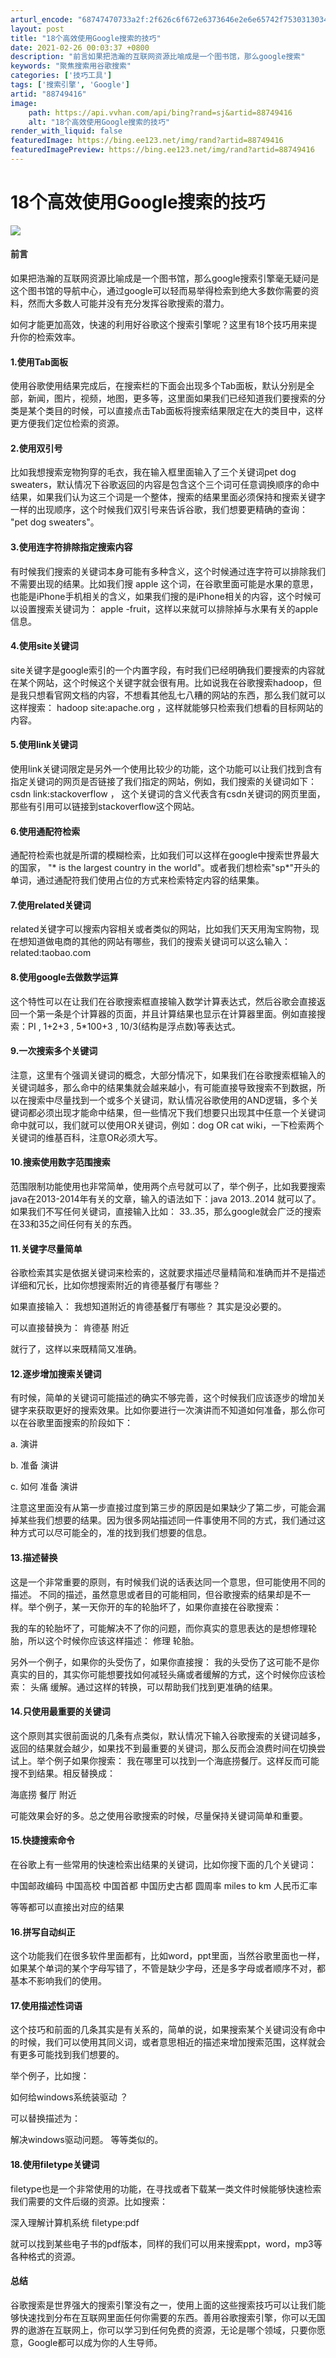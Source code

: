 ```yaml
---
arturl_encode: "68747470733a2f:2f626c6f672e6373646e2e6e65742f75303130343534303330:2f61727469636c652f64657461696c732f3838373439343136"
layout: post
title: "18个高效使用Google搜索的技巧"
date: 2021-02-26 00:03:37 +0800
description: "前言如果把浩瀚的互联网资源比喻成是一个图书馆，那么google搜索"
keywords: "聚焦搜索用谷歌搜索"
categories: ['技巧工具']
tags: ['搜索引擎', 'Google']
artid: "88749416"
image:
    path: https://api.vvhan.com/api/bing?rand=sj&artid=88749416
    alt: "18个高效使用Google搜索的技巧"
render_with_liquid: false
featuredImage: https://bing.ee123.net/img/rand?artid=88749416
featuredImagePreview: https://bing.ee123.net/img/rand?artid=88749416
---
```


# 18个高效使用Google搜索的技巧

![](https://i-blog.csdnimg.cn/blog_migrate/ae92b528c970724ab3638156bd809aeb.jpeg)

#### 前言

如果把浩瀚的互联网资源比喻成是一个图书馆，那么google搜索引擎毫无疑问是这个图书馆的导航中心，通过google可以轻而易举得检索到绝大多数你需要的资料，然而大多数人可能并没有充分发挥谷歌搜索的潜力。

如何才能更加高效，快速的利用好谷歌这个搜索引擎呢？这里有18个技巧用来提升你的检索效率。

#### 1.使用Tab面板

使用谷歌使用结果完成后，在搜索栏的下面会出现多个Tab面板，默认分别是全部，新闻，图片，视频，地图，更多等，这里面如果我们已经知道我们要搜索的分类是某个类目的时候，可以直接点击Tab面板将搜索结果限定在大的类目中，这样更方便我们定位检索的资源。

#### 2.使用双引号

比如我想搜索宠物狗穿的毛衣，我在输入框里面输入了三个关键词pet dog sweaters，默认情况下谷歌返回的内容是包含这个三个词可任意调换顺序的命中结果，如果我们认为这三个词是一个整体，搜索的结果里面必须保持和搜索关键字一样的出现顺序，这个时候我们双引号来告诉谷歌，我们想要更精确的查询： "pet dog sweaters"。

#### 3.使用连字符排除指定搜索内容

有时候我们搜索的关键词本身可能有多种含义，这个时候通过连字符可以排除我们不需要出现的结果。比如我们搜 apple 这个词，在谷歌里面可能是水果的意思，也能是iPhone手机相关的含义，如果我们搜的是iPhone相关的内容，这个时候可以设置搜索关键词为： apple -fruit，这样以来就可以排除掉与水果有关的apple信息。

#### 4.使用site关键词

site关键字是google索引的一个内置字段，有时我们已经明确我们要搜索的内容就在某个网站，这个时候这个关键字就会很有用。比如说我在谷歌搜索hadoop，但是我只想看官网文档的内容，不想看其他乱七八糟的网站的东西，那么我们就可以这样搜索： hadoop site:apache.org ，这样就能够只检索我们想看的目标网站的内容。

#### 5.使用link关键词

使用link关键词限定是另外一个使用比较少的功能，这个功能可以让我们找到含有指定关键词的网页是否链接了我们指定的网站，例如，我们搜索的关键词如下： csdn link:stackoverflow ， 这个关键词的含义代表含有csdn关键词的网页里面，那些有引用可以链接到stackoverflow这个网站。

#### 6.使用通配符检索

通配符检索也就是所谓的模糊检索，比如我们可以这样在google中搜索世界最大的国家， "\* is the largest country in the world"。或者我们想检索"sp\*"开头的单词，通过通配符我们使用占位的方式来检索特定内容的结果集。

#### 7.使用related关键词

related关键字可以搜索内容相关或者类似的网站，比如我们天天用淘宝购物，现在想知道做电商的其他的网站有哪些，我们的搜索关键词可以这么输入：related:taobao.com

#### 8.使用google去做数学运算

这个特性可以在让我们在谷歌搜索框直接输入数学计算表达式，然后谷歌会直接返回一个第一条是个计算器的页面，并且计算结果也显示在计算器里面。例如直接搜索：PI , 1+2+3 , 5\*100+3 , 10/3(结构是浮点数)等表达式。

#### 9.一次搜索多个关键词

注意，这里有个强调关键词的概念，大部分情况下，如果我们在谷歌搜索框输入的关键词越多，那么命中的结果集就会越来越小，有可能直接导致搜索不到数据，所以在搜索中尽量找到一个或多个关键词，默认情况谷歌使用的AND逻辑，多个关键词都必须出现才能命中结果，但一些情况下我们想要只出现其中任意一个关键词命中就可以，我们就可以使用OR关键词，例如：dog OR cat wiki，一下检索两个关键词的维基百科，注意OR必须大写。

#### 10.搜索使用数字范围搜索

范围限制功能使用也非常简单，使用两个点号就可以了，举个例子，比如我要搜索java在2013-2014年有关的文章，输入的语法如下：java 2013..2014 就可以了。如果我们不写任何关键词，直接输入比如： 33..35，那么google就会广泛的搜索在33和35之间任何有关的东西。

#### 11.关键字尽量简单

谷歌检索其实是依据关键词来检索的，这就要求描述尽量精简和准确而并不是描述详细和冗长，比如你想搜索附近的肯德基餐厅有哪些？

如果直接输入： 我想知道附近的肯德基餐厅有哪些？ 其实是没必要的。

可以直接替换为： 肯德基 附近

就行了，这样以来既精简又准确。

#### 12.逐步增加搜索关键词

有时候，简单的关键词可能描述的确实不够完善，这个时候我们应该逐步的增加关键字来获取更好的搜索效果。比如你要进行一次演讲而不知道如何准备，那么你可以在谷歌里面搜索的阶段如下：

a. 演讲

b. 准备 演讲

c. 如何 准备 演讲

注意这里面没有从第一步直接过度到第三步的原因是如果缺少了第二步，可能会漏掉某些我们想要的结果。因为很多网站描述同一件事使用不同的方式，我们通过这种方式可以尽可能全的，准的找到我们想要的信息。

#### 13.描述替换

这是一个非常重要的原则，有时候我们说的话表达同一个意思，但可能使用不同的描述。 不同的描述，虽然意思或者目的可能相同，但谷歌搜索的结果却是不一样。举个例子，某一天你开的车的轮胎坏了，如果你直接在谷歌搜索：

我的车的轮胎坏了，可能解决不了你的问题，而你真实的意思表达的是想修理轮胎，所以这个时候你应该这样描述： 修理 轮胎。

另外一个例子，如果你的头受伤了，如果你直接搜： 我的头受伤了这可能不是你真实的目的，其实你可能想要找如何减轻头痛或者缓解的方式，这个时候你应该检索： 头痛 缓解。通过这样的转换，可以帮助我们找到更准确的结果。

#### 14.只使用最重要的关键词

这个原则其实很前面说的几条有点类似，默认情况下输入谷歌搜索的关键词越多，返回的结果就会越少，如果找不到最重要的关键词，那么反而会浪费时间在切换尝试上。举个例子如果你搜索： 我在哪里可以找到一个海底捞餐厅。这样反而可能搜不到结果。相反替换成：

海底捞 餐厅 附近

可能效果会好的多。总之使用谷歌搜索的时候，尽量保持关键词简单和重要。

#### 15.快捷搜索命令

在谷歌上有一些常用的快速检索出结果的关键词，比如你搜下面的几个关键词：

中国邮政编码 中国高校 中国首都 中国历史古都 圆周率 miles to km 人民币汇率

等等都可以直接出对应的结果

#### 16.拼写自动纠正

这个功能我们在很多软件里面都有，比如word，ppt里面，当然谷歌里面也一样，如果某个单词的某个字母写错了，不管是缺少字母，还是多字母或者顺序不对，都基本不影响我们的使用。

#### 17.使用描述性词语

这个技巧和前面的几条其实是有关系的，简单的说，如果搜索某个关键词没有命中的时候，我们可以使用其同义词，或者意思相近的描述来增加搜索范围，这样就会有更多可能找到我们想要的。

举个例子，比如搜：

如何给windows系统装驱动 ？

可以替换描述为：

解决windows驱动问题。 等等类似的。

#### 18.使用filetype关键词

filetype也是一个非常使用的功能，在寻找或者下载某一类文件时候能够快速检索我们需要的文件后缀的资源。比如搜索：

深入理解计算机系统 filetype:pdf

就可以找到某些电子书的pdf版本，同样的我们可以用来搜索ppt，word，mp3等各种格式的资源。

#### 总结

谷歌搜索是世界强大的搜索引擎没有之一，使用上面的这些搜索技巧可以让我们能够快速找到分布在互联网里面任何你需要的东西。善用谷歌搜索引擎，你可以无国界的遨游在互联网上，你可以学习到任何免费的资源，无论是哪个领域，只要你愿意，Google都可以成为你的人生导师。